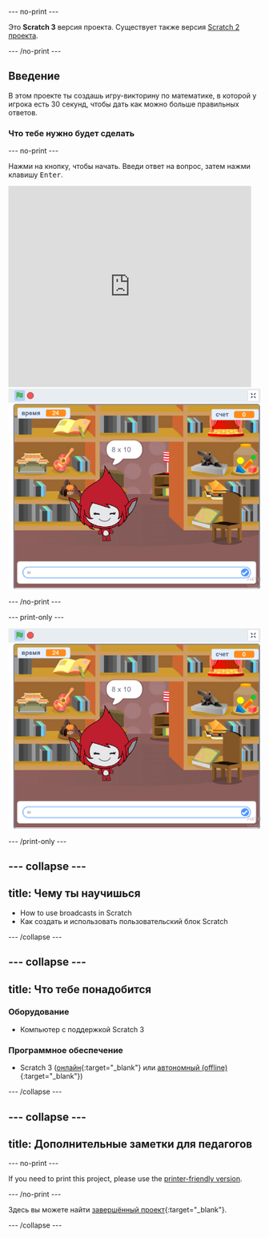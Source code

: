 \--- no-print \---

Это **Scratch 3** версия проекта. Существует также версия [Scratch 2 проекта](https://projects.raspberrypi.org/en/projects/brain-game-scratch2).

\--- /no-print \---

## Введение

В этом проекте ты создашь игру-викторину по математике, в которой у игрока есть 30 секунд, чтобы дать как можно больше правильных ответов.

### Что тебе нужно будет сделать

\--- no-print \---

Нажми на кнопку, чтобы начать. Введи ответ на вопрос, затем нажми клавишу <kbd>Enter</kbd>.

<div class="scratch-preview">
  <iframe allowtransparency="true" width="485" height="402" src="https://scratch.mit.edu/projects/embed/250234955/?autostart=false" frameborder="0" scrolling="no"></iframe>
  <img src="images/brain-final.png">
</div>

\--- /no-print \---

\--- print-only \---

![Игра для мозга](images/brain-final.png)

\--- /print-only \---

## \--- collapse \---

## title: Чему ты научишься

+ How to use broadcasts in Scratch
+ Как создать и использовать пользовательский блок Scratch

\--- /collapse \---

## \--- collapse \---

## title: Что тебе понадобится

### Оборудование

+ Компьютер с поддержкой Scratch 3

### Программное обеспечение

+ Scratch 3 ([онлайн](http://rpf.io/scratchon){:target="_blank"} или [автономный (offline)](http://rpf.io/scratchoff){:target="_blank"})

\--- /collapse \---

## \--- collapse \---

## title: Дополнительные заметки для педагогов

\--- no-print \---

If you need to print this project, please use the [printer-friendly version](https://projects.raspberrypi.org/en/projects/brain-game/print).

\--- /no-print \---

Здесь вы можете найти [завершённый проект](http://rpf.io/p/en/brain-game-get){:target="_blank"}.

\--- /collapse \---